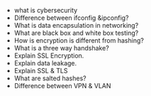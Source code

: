 - what is cybersecurity
- Difference between ifconfig &ipconfig?
- What is data encapsulation in networking?
- What are black box and white box testing?
- How is encryption is different from hashing?
- What is a three way handshake?
- Explain SSL Encryption.
- Explain data leakage.
- Explain SSL & TLS
- What are salted hashes?
- Difference between VPN & VLAN
